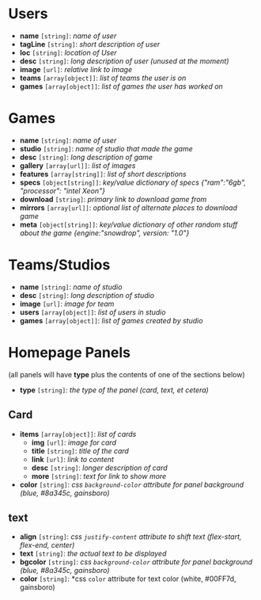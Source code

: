 # Users
- **name** `[string]`: *name of user*
- **tagLine** `[string]`: *short description of user*
- **loc** `[string]`: *location of User*
- **desc** `[string]`: *long description of user (unused at the moment)*
- **image** `[url]`: *relative link to image*
- **teams** `[array[object]]`: *list of teams the user is on*
- **games** `[array[object]]`: *list of games the user has worked on*

# Games
- **name** `[string]`: *name of user*
- **studio** `[string]`: *name of studio that made the game*
- **desc** `[string]`: *long description of game*
- **gallery** `[array[url]]`: *list of images*
- **features** `[array[string]]`: *list of short descriptions*
- **specs** `[object[string]]`: *key/value dictionary of specs {"ram":"6gb", "processor": "intel Xeon"}*
- **download** `[string]`: *primary link to download game from*
- **mirrors** `[array[url]]`: *optional list of alternate places to download game*
- **meta** `[object[string]]`: *key/value dictionary of other random stuff about the game {engine:"snowdrop", version: "1.0"}*

# Teams/Studios
- **name** `[string]`: *name of studio*
- **desc** `[string]`: *long description of studio*
- **image** `[url]`: *image for team*
- **users** `[array[object]]`: *list of users in studio*
- **games** `[array[object]]`: *list of games created by studio*

# Homepage Panels
(all panels will have **type** plus the contents of one of the sections below)
- **type** `[string]`: *the type of the panel (card, text, et cetera)*

## Card
- **items** `[array[object]]`: *list of cards*
    - **img** `[url]`: *image for card*
    - **title** `[string]`: *title of the card*
    - **link** `[url]`: *link to content*
    - **desc** `[string]`: *longer description of card*
    - **more** `[string]`: *text for link to show more*
- **color** `[string]`: *css `background-color` attribute for panel background (blue, #8a345c, gainsboro)*

## text
- **align** `[string]`: *css `justify-content` attribute to shift text (flex-start, flex-end, center)*
- **text** `[string]`: *the actual text to be displayed*
- **bgcolor** `[string]`: *css `background-color` attribute for panel background (blue, #8a345c, gainsboro)*
- **color** `[string]`: *css `color` attribute for text color (white, #00FF7d, gainsboro)